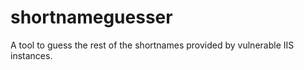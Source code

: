 # shortnameguesser
A tool to guess the rest of the shortnames provided by vulnerable IIS instances.
